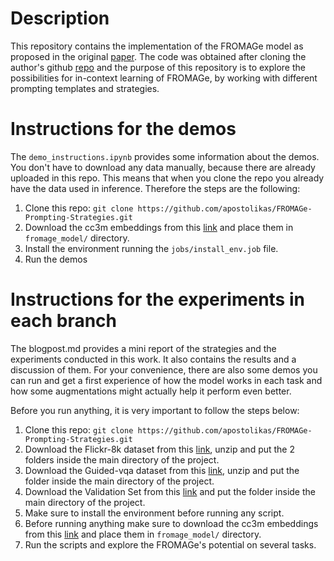 # Description

This repository contains the implementation of the FROMAGe model as proposed in the original [paper](https://arxiv.org/pdf/2301.13823.pdf). The code was obtained after cloning the author's github [repo](https://github.com/kohjingyu/fromage) and the purpose of this repository is to explore the possibilities for in-context learning of FROMAGe, by working with different prompting templates and strategies. 

# Instructions for the demos

The `demo_instructions.ipynb` provides some information about the demos. You don't have to download any data manually, because there are already uploaded in this repo. This means that when you clone the repo you already have the data used in inference. Therefore the steps are the following:

1. Clone this repo:
`git clone https://github.com/apostolikas/FROMAGe-Prompting-Strategies.git `
2. Download the cc3m embeddings from this [link](https://drive.google.com/file/d/1wMojZNqEwApNlsCZVvSgQVtZLgbeLoKi/view) and place them in ` fromage_model/ ` directory.
3. Install the environment running the `jobs/install_env.job` file.
4. Run the demos


# Instructions for the experiments in each branch

The blogpost.md provides a mini report of the strategies and the experiments conducted in this work. It also contains the results and a discussion of them. 
For your convenience, there are also some demos you can run and get a first experience of how the model works in each task and how some augmentations might actually help it perform even better.

Before you run anything, it is very important to follow the steps below:
1. Clone this repo:
`git clone https://github.com/apostolikas/FROMAGe-Prompting-Strategies.git `
2. Download the Flickr-8k dataset from this [link](https://drive.google.com/drive/folders/1wkQAqNnIPPijeKgyCUEDtWa56OFkugEY?usp=sharing), unzip and put the 2 folders inside the main directory of the project.
3. Download the Guided-vqa dataset from this [link](https://drive.google.com/drive/folders/1wkQAqNnIPPijeKgyCUEDtWa56OFkugEY?usp=sharing), unzip and put the folder inside the main directory of the project.
4. Download the Validation Set from this [link](https://visualdialog.org/data) and put the folder inside the main directory of the project.
5. Make sure to install the environment before running any script.
6. Before running anything make sure to download the cc3m embeddings from this [link](https://drive.google.com/file/d/1wMojZNqEwApNlsCZVvSgQVtZLgbeLoKi/view) and place them in ` fromage_model/ ` directory.
7. Run the scripts and explore the FROMAGe's potential on several tasks.


